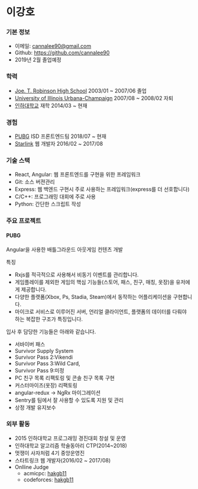 # 이강호

### 기본 정보

- 이메일: cannalee90@gmail.com
- Github: https://github.com/cannalee90
- 2019년 2월 졸업예정

### 학력
- [Joe. T. Robinson High School](https://rhs.pcssd.org) 2003/01 ~ 2007/06 졸업
- [University of Illinois Urbana-Champaign](http://illinois.edu) 2007/08 ~ 2008/02 자퇴
- [인하대학교](http://www.inha.ac.kr) 재학 2014/03 ~ 현재

### 경험
- [PUBG](https://www.pubg.com/) ISD 프론트엔드팀 2018/07 ~ 현재
- [Starlink](https://startlink.io) 웹 개발자 2016/02 ~ 2017/08

### 기술 스택
- React, Angular: 웹 프론트엔드를 구현을 위한 프레임워크
- Git: 소스 버젼관리
- Express: 웹 백엔드 구현시 주로 사용하는 프레임워크(express를 더 선호합니다)
- C/C++: 프로그래밍 대회에 주로 사용
- Python: 간단한 스크립트 작성

### 주요 프로젝트

#### PUBG

Angular을 사용한 배틀그라운드 아웃게임 컨텐츠 개발

특징
- Rxjs를 적극적으로 사용해서 비동기 이벤트를 관리합니다.
- 게임플레이를 제외한 게임의 핵심 기능들(스토어, 패스, 친구, 매칭, 옷장)을 유저에게 제공합니다.
- 다양한 플랫폼(Xbox, Ps, Stadia, Steam)에서 동작하는 어플리케이션을 구현합니다.
- 마이크로 서비스로 이루어진 서버, 언리얼 클라이언트, 플랫폼의 데이터를 다뤄야 하는 복잡한 구조가 특징입니다.  

입사 후 담당한 기능들은 아래와 같습니다.

- 서바이버 패스
- Survivor Supply System
- Survivor Pass 2:Vikendi
- Survivor Pass 3:Wild Card,
- Survivor Pass 9:미정
- PC 친구 목록 리팩토링 및 콘솔 친구 목록 구현
- 커스터마이즈(옷장) 리팩토링
- angular-redux -> NgRx 마이그레이션
- Sentry를 팀에서 잘 사용할 수 있도록 지원 및 관리
- 상정 개발 유지보수

### 외부 활동
- 2015 인하대학교 프로그래밍 경진대회 창설 및 운영
- 인하대학교 알고리즘 학술동아리 CTP(2014~2018)
- 멋쟁이 사자처럼 4기 중앙운영진
- 스타트링크 웹 개발자(2016/02 ~ 2017/08)
- Onlline Judge
  - acmicpc: [hakgb11](https://www.acmicpc.net/user/hakgb11)
  - codeforces: [hakgb11](http://codeforces.com/profile/hakgb11)
